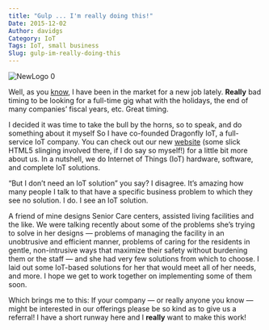 ```yaml
---
title: "Gulp ... I'm really doing this!"
Date: 2015-12-02
Author: davidgs
Category: IoT
Tags: IoT, small business
Slug: gulp-im-really-doing-this
---
```


![NewLogo 0](https://davidgs.com/davidgs_blog/wp-content/uploads/2015/12/NewLogo-0.png "NewLogo-0.png")

Well, as you [know](https://davidgs.com/davidgs_blog/2015/a-shock-to-the-system/), I have been in the market for a new job lately. **Really** bad timing to be looking for a full-time gig what with the holidays, the end of many companies’ fiscal years, etc. Great timing. 

I decided it was time to take the bull by the horns, so to speak, and do something about it myself So I have co-founded Dragonfly IoT, a full-service IoT company. You can check out our new [website](http://dragonflyiot.com/) (some slick HTML5 slinging involved there, if I do say so myself!) for a little bit more about us. In a nutshell, we do Internet of Things (IoT) hardware, software, and complete IoT solutions. 

“But I don’t need an IoT solution” you say? I disagree. It’s amazing how many people I talk to that have a specific business problem to which they see no solution. I do. I see an IoT solution.

A friend of mine designs Senior Care centers, assisted living facilities and the like. We were talking recently about some of the problems she’s trying to solve in her designs — problems of managing the facility in an unobtrusive and efficient manner, problems of caring for the residents in gentle, non-intrusive ways that maximize their safety without burdening them or the staff — and she had very few solutions from which to choose. I laid out some IoT-based solutions for her that would meet all of her needs, and more. I hope we get to work together on implementing some of them soon. 

Which brings me to this: If your company — or really anyone you know — might be interested in our offerings please be so kind as to give us a referral! I have a short runway here and I **really** want to make this work! 
